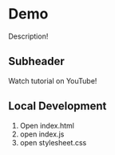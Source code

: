 # Demo

Description!

## Subheader

Watch tutorial on YouTube!
## Local Development

1.	Open index.html
2.	open index.js
3.	open stylesheet.css
